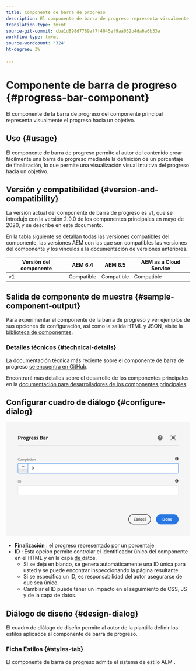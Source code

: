 ```yaml
---
title: Componente de barra de progreso
description: El componente de barra de progreso representa visualmente el progreso hacia un objetivo
translation-type: tm+mt
source-git-commit: cba1d898d7789af7f4045ef9aa052b4da6a6b33a
workflow-type: tm+mt
source-wordcount: '324'
ht-degree: 3%

---
```



# Componente de barra de progreso {#progress-bar-component}

El componente de la barra de progreso del componente principal representa visualmente el progreso hacia un objetivo.

## Uso {#usage}

El componente de barra de progreso permite al autor del contenido crear fácilmente una barra de progreso mediante la definición de un porcentaje de finalización, lo que permite una visualización visual intuitiva del progreso hacia un objetivo.

## Versión y compatibilidad {#version-and-compatibility}

La versión actual del componente de barra de progreso es v1, que se introdujo con la versión 2.9.0 de los componentes principales en mayo de 2020, y se describe en este documento.

En la tabla siguiente se detallan todas las versiones compatibles del componente, las versiones AEM con las que son compatibles las versiones del componente y los vínculos a la documentación de versiones anteriores.

| Versión del componente | AEM 6.4   | AEM 6.5 | AEM as a Cloud Service |
|---|---|---|---|
| v1 | Compatible | Compatible | Compatible |

## Salida de componente de muestra {#sample-component-output}

Para experimentar el componente de la barra de progreso y ver ejemplos de sus opciones de configuración, así como la salida HTML y JSON, visite la [biblioteca de componentes](https://adobe.com/go/aem_cmp_library_progressbar).

### Detalles técnicos {#technical-details}

La documentación técnica más reciente sobre el componente de barra de progreso [se encuentra en GitHub](https://adobe.com/go/aem_cmp_tech_progress_v1).

Encontrará más detalles sobre el desarrollo de los componentes principales en la [documentación para desarrolladores de los componentes principales](/help/developing/overview.md).

## Configurar cuadro de diálogo {#configure-dialog}

![Cuadro de diálogo de edición del componente de barra de progreso](/help/assets/progress-bar-edit.png)

* **Finalización** : el progreso representado por un porcentaje
* **ID** : Esta opción permite controlar el identificador único del componente en el HTML y en la capa [ de ](/help/developing/data-layer/overview.md)datos.
   * Si se deja en blanco, se genera automáticamente una ID única para usted y se puede encontrar inspeccionando la página resultante.
   * Si se especifica un ID, es responsabilidad del autor asegurarse de que sea único.
   * Cambiar el ID puede tener un impacto en el seguimiento de CSS, JS y de la capa de datos.

## Diálogo de diseño {#design-dialog}

El cuadro de diálogo de diseño permite al autor de la plantilla definir los estilos aplicados al componente de barra de progreso.

### Ficha Estilos {#styles-tab}

El componente de barra de progreso admite el sistema de estilo AEM [](/help/get-started/authoring.md#component-styling).
